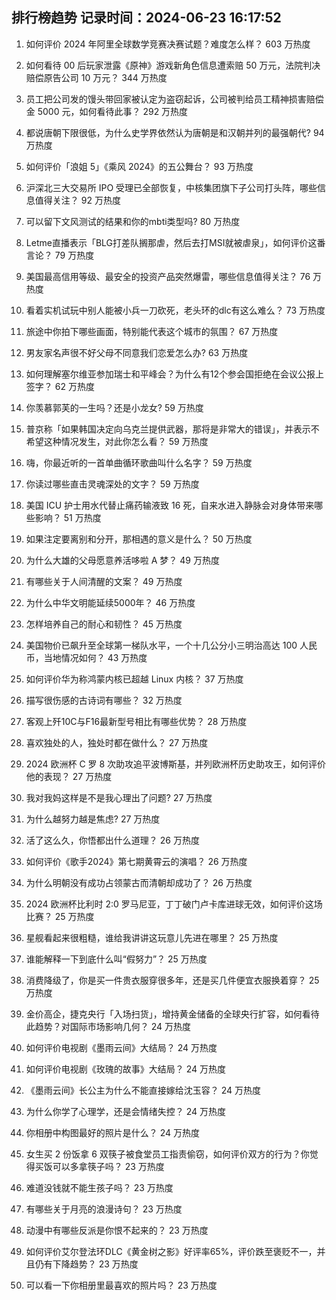
## 排行榜趋势 记录时间：2024-06-23 16:17:52
  
  1. 如何评价 2024 年阿里全球数学竞赛决赛试题？难度怎么样？ 603 万热度
    
  2. 如何看待 00 后玩家泄露《原神》游戏新角色信息遭索赔 50 万元，法院判决赔偿原告公司 10 万元？ 344 万热度
    
  3. 员工把公司发的馒头带回家被认定为盗窃起诉，公司被判给员工精神损害赔偿金 5000 元，如何看待此事？ 292 万热度
    
  4. 都说唐朝下限很低，为什么史学界依然认为唐朝是和汉朝并列的最强朝代? 94 万热度
    
  5. 如何评价「浪姐 5」《乘风 2024》的五公舞台？ 93 万热度
    
  6. 沪深北三大交易所 IPO 受理已全部恢复，中核集团旗下子公司打头阵，哪些信息值得关注？ 92 万热度
    
  7. 可以留下文风测试的结果和你的mbti类型吗? 80 万热度
    
  8. Letme直播表示「BLG打差队搁那虐，然后去打MSI就被虐泉」，如何评价这番言论？ 79 万热度
    
  9. 美国最高信用等级、最安全的投资产品突然爆雷，哪些信息值得关注？ 76 万热度
    
  10. 看着实机试玩中别人能被小兵一刀砍死，老头环的dlc有这么难么？ 73 万热度
    
  11. 旅途中你拍下哪些画面，特别能代表这个城市的氛围？ 67 万热度
    
  12. 男友家名声很不好父母不同意我们恋爱怎么办? 63 万热度
    
  13. 如何理解塞尔维亚参加瑞士和平峰会？为什么有12个参会国拒绝在会议公报上签字？ 62 万热度
    
  14. 你羡慕郭芙的一生吗？还是小龙女? 59 万热度
    
  15. 普京称「如果韩国决定向乌克兰提供武器，那将是非常大的错误」，并表示不希望这种情况发生，对此你怎么看？ 59 万热度
    
  16. 嗨，你最近听的一首单曲循环歌曲叫什么名字？ 59 万热度
    
  17. 你读过哪些直击灵魂深处的文字？ 59 万热度
    
  18. 美国 ICU 护士用水代替止痛药输液致 16 死，自来水进入静脉会对身体带来哪些影响？ 51 万热度
    
  19. 如果注定要离别和分开，那相遇的意义是什么？ 50 万热度
    
  20. 为什么大雄的父母愿意养活哆啦 A 梦？ 49 万热度
    
  21. 有哪些关于人间清醒的文案？ 49 万热度
    
  22. 为什么中华文明能延续5000年？ 46 万热度
    
  23. 怎样培养自己的耐心和韧性？ 45 万热度
    
  24. 美国物价已飙升至全球第一梯队水平，一个十几公分小三明治高达 100 人民币，当地情况如何？ 43 万热度
    
  25. 如何评价华为称鸿蒙内核已超越 Linux 内核？ 37 万热度
    
  26. 描写很伤感的古诗词有哪些？ 32 万热度
    
  27. 客观上歼10C与F16最新型号相比有哪些优势？ 28 万热度
    
  28. 喜欢独处的人，独处时都在做什么？ 27 万热度
    
  29. 2024 欧洲杯 C 罗 8 次助攻追平波博斯基，并列欧洲杯历史助攻王，如何评价他的表现？ 27 万热度
    
  30. 我对我妈这样是不是我心理出了问题? 27 万热度
    
  31. 为什么越努力越是焦虑? 27 万热度
    
  32. 活了这么久，你悟都出什么道理？ 26 万热度
    
  33. 如何评价《歌手2024》第七期黄霄云的演唱？ 26 万热度
    
  34. 为什么明朝没有成功占领蒙古而清朝却成功了？ 26 万热度
    
  35. 2024 欧洲杯比利时 2:0 罗马尼亚，丁丁破门卢卡库进球无效，如何评价这场比赛？ 25 万热度
    
  36. 星舰看起来很粗糙，谁给我讲讲这玩意儿先进在哪里？ 25 万热度
    
  37. 谁能解释一下到底什么叫“假努力”？ 25 万热度
    
  38. 消费降级了，你是买一件贵衣服穿很多年，还是买几件便宜衣服换着穿？ 25 万热度
    
  39. 金价高企，捷克央行「入场扫货」，增持黄金储备的全球央行扩容，如何看待此趋势？对国际市场影响几何？ 24 万热度
    
  40. 如何评价电视剧《墨雨云间》大结局？ 24 万热度
    
  41. 如何评价电视剧《玫瑰的故事》大结局？ 24 万热度
    
  42. 《墨雨云间》长公主为什么不能直接嫁给沈玉容？ 24 万热度
    
  43. 为什么你学了心理学，还是会情绪失控？ 24 万热度
    
  44. 你相册中构图最好的照片是什么？ 24 万热度
    
  45. 女生买 2 份饭拿 6 双筷子被食堂员工指责偷窃，如何评价双方的行为？你觉得买饭可以多拿筷子吗？ 23 万热度
    
  46. 难道没钱就不能生孩子吗？ 23 万热度
    
  47. 有哪些关于月亮的浪漫诗句？ 23 万热度
    
  48. 动漫中有哪些反派是你恨不起来的？ 23 万热度
    
  49. 如何评价艾尔登法环DLC《黄金树之影》好评率65%，评价跌至褒贬不一，并且仍有下降趋势？ 23 万热度
    
  50. 可以看一下你相册里最喜欢的照片吗？ 23 万热度
    